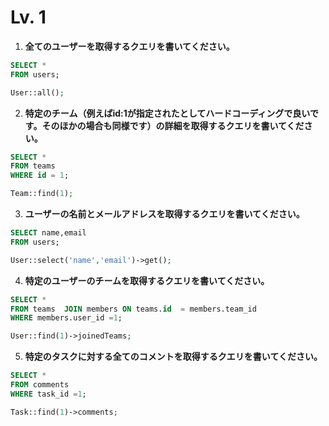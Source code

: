 # Lv. 1

1. **全てのユーザーを取得するクエリを書いてください。**
```sql
SELECT * 
FROM users;
```

```php
User::all();
```
2. **特定のチーム（例えばid:1が指定されたとしてハードコーディングで良いです。そのほかの場合も同様です）の詳細を取得するクエリを書いてください。**
```sql
SELECT * 
FROM teams 
WHERE id = 1;
```
```php
Team::find(1);
```
3. **ユーザーの名前とメールアドレスを取得するクエリを書いてください。**
```sql
SELECT name,email  
FROM users;
```
```php
User::select('name','email')->get();
```
4. **特定のユーザーのチームを取得するクエリを書いてください。**
```sql
SELECT * 
FROM teams  JOIN members ON teams.id  = members.team_id  
WHERE members.user_id =1;
```
```php
User::find(1)->joinedTeams;
```
5. **特定のタスクに対する全てのコメントを取得するクエリを書いてください。**
```sql
SELECT * 
FROM comments  
WHERE task_id =1;
```
```php
Task::find(1)->comments;
```






